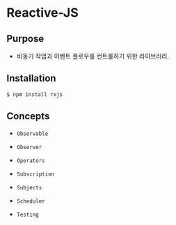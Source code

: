 # Reactive-JS

## Purpose

- 비동기 작업과 이벤트 플로우를 컨트롤하기 위한 라이브러리.

## Installation

```bash
$ npm install rxjs
```

## Concepts

- `Observable`
  
- `Observer`

- `Operators`

- `Subscription`

- `Subjects`

- `Scheduler`

- `Testing`